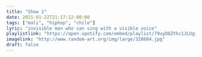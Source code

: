 ```yaml
---
title: "Show 1"
date: 2021-01-22T21:17:12-08:00
tags: ["mali", "hiphop", "chile"]
lyric: "invisible man who can sing with a visible voice"
playlistlink: "https://open.spotify.com/embed/playlist/79uyD8ZYhc1JLUgiTFHTor"
imagelink: "http://www.random-art.org/img/large/328684.jpg"
draft: false
---
```

